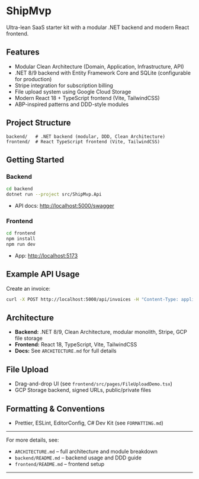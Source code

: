 
# ShipMvp

Ultra-lean SaaS starter kit with a modular .NET backend and modern React frontend.

## Features

- Modular Clean Architecture (Domain, Application, Infrastructure, API)
- .NET 8/9 backend with Entity Framework Core and SQLite (configurable for production)
- Stripe integration for subscription billing
- File upload system using Google Cloud Storage
- Modern React 18 + TypeScript frontend (Vite, TailwindCSS)
- ABP-inspired patterns and DDD-style modules

## Project Structure

```
backend/   # .NET backend (modular, DDD, Clean Architecture)
frontend/  # React TypeScript frontend (Vite, TailwindCSS)
```

## Getting Started

### Backend

```sh
cd backend
dotnet run --project src/ShipMvp.Api
```

- API docs: <http://localhost:5000/swagger>

### Frontend

```sh
cd frontend
npm install
npm run dev
```

- App: <http://localhost:5173>

## Example API Usage

Create an invoice:

```sh
curl -X POST http://localhost:5000/api/invoices -H "Content-Type: application/json" -d '{"customerName":"Acme","items":[{"description":"Widget","amount":100}]}'
```

## Architecture

- **Backend:** .NET 8/9, Clean Architecture, modular monolith, Stripe, GCP file storage
- **Frontend:** React 18, TypeScript, Vite, TailwindCSS
- **Docs:** See `ARCHITECTURE.md` for full details

## File Upload

- Drag-and-drop UI (see `frontend/src/pages/FileUploadDemo.tsx`)
- GCP Storage backend, signed URLs, public/private files

## Formatting & Conventions

- Prettier, ESLint, EditorConfig, C# Dev Kit (see `FORMATTING.md`)

---

For more details, see:

- `ARCHITECTURE.md` – full architecture and module breakdown
- `backend/README.md` – backend usage and DDD guide
- `frontend/README.md` – frontend setup

---
